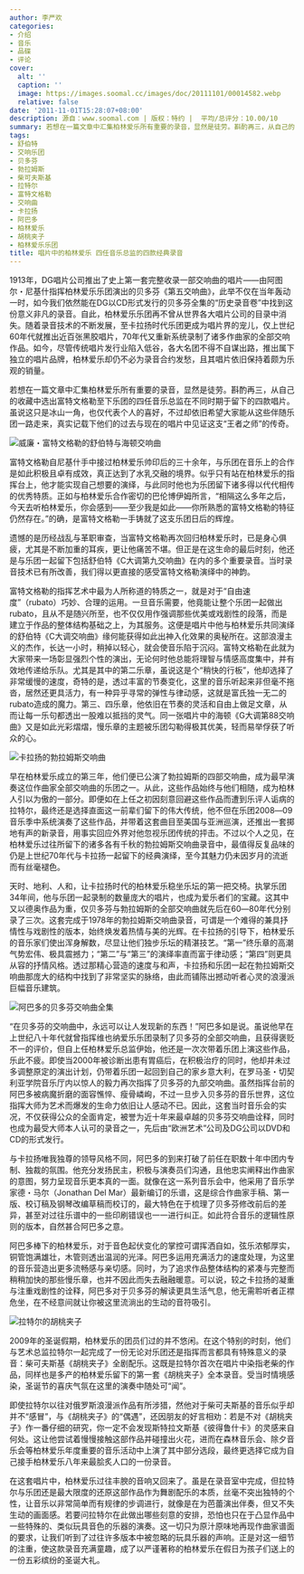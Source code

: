 ```yaml
---
author: 李严欢
categories:
- 介绍
- 音乐
- 品碟
- 评论
cover:
  alt: ''
  caption: ''
  image: https://images.soomal.cc/images/doc/20111101/00014582.webp
  relative: false
date: '2011-11-01T15:28:07+08:00'
description: 源自：www.soomal.com | 版权：特约 |  平均/总评分：10.00/10
summary: 若想在一篇文章中汇集柏林爱乐所有重要的录音，显然是徒劳。斟酌再三，从自己的收藏中选出富特文格勒至下乐团的四任音乐总监在不同时期于留下的四款唱片。虽说这只是冰山一角，也仅代表个人的喜好，不过却依旧希望大家能从这些伴随乐团一路走来，真实记载下他们……
tags:
- 舒伯特
- 交响乐团
- 贝多芬
- 勃拉姆斯
- 柴可夫斯基
- 拉特尔
- 富特文格勒
- 交响曲
- 卡拉扬
- 阿巴多
- 柏林爱乐
- 胡桃夹子
- 柏林爱乐乐团
title: 唱片中的柏林爱乐 四任音乐总监的四款经典录音
---
```


1913年，DG唱片公司推出了史上第一套完整收录一部交响曲的唱片――由阿图尔・尼基什指挥柏林爱乐乐团演出的贝多芬《第五交响曲》，此举不仅在当年轰动一时，如今我们依然能在DG以CD形式发行的贝多芬全集的“历史录音卷”中找到这份意义非凡的录音。自此，柏林爱乐乐团再不曾从世界各大唱片公司的目录中消失。随着录音技术的不断发展，至卡拉扬时代乐团更成为唱片界的宠儿，仅上世纪60年代就推出近百张黑胶唱片，70年代又重新系统录制了诸多作曲家的全部交响作品。如今，尽管传统唱片发行业陷入低谷，各大名团不得不自谋出路，推出属下独立的唱片品牌，柏林爱乐却仍不必为录音合约发愁，且其唱片依旧保持着颇为乐观的销量。

若想在一篇文章中汇集柏林爱乐所有重要的录音，显然是徒劳。斟酌再三，从自己的收藏中选出富特文格勒至下乐团的四任音乐总监在不同时期于留下的四款唱片。虽说这只是冰山一角，也仅代表个人的喜好，不过却依旧希望大家能从这些伴随乐团一路走来，真实记载下他们的过去与现在的唱片中见证这支“王者之师”的传奇。

![威廉・富特文格勒的舒伯特与海顿交响曲](https://images.soomal.cc/images/doc/20111101/00014582.webp)





富特文格勒自尼基什手中接过柏林爱乐帅印后的三十余年，与乐团在音乐上的合作是如此积极且卓有成效，真正达到了水乳交融的境界。似乎只有站在柏林爱乐的指挥台上，他才能实现自己想要的演绎，与此同时他也为乐团留下诸多得以代代相传的优秀特质。正如与柏林爱乐合作密切的巴伦博伊姆所言，“相隔这么多年之后，今天去听柏林爱乐，你会感到――至少我是如此――你所熟悉的富特文格勒的特征仍然存在。”的确，是富特文格勒一手铸就了这支乐团日后的辉煌。

遗憾的是历经战乱与革职审查，当富特文格勒再次回归柏林爱乐时，已是身心俱疲，尤其是不断加重的耳疾，更让他痛苦不堪。但正是在这生命的最后时刻，他还是与乐团一起留下包括舒伯特《C大调第九交响曲》在内的多个重要录音。当时录音技术已有所改善，我们得以更直接的感受富特文格勒演绎中的神韵。

富特文格勒的指挥艺术中最为人所称道的特质之一，就是对于“自由速度”（rubato）巧妙、合理的运用。一旦音乐需要，他竟能让整个乐团一起做出rubato，且从不是随兴所至，也不仅仅用作强调那些优美或戏剧性的段落，而是建立于作品的整体结构基础之上，为其服务。这便是唱片中他与柏林爱乐共同演绎的舒伯特《C大调交响曲》缘何能获得如此出神入化效果的奥秘所在。这部浪漫主义的杰作，长达一小时，稍掉以轻心，就会使音乐陷于沉闷。富特文格勒在此就为大家带来一场彰显强烈个性的演出，无论何时他总能将理智与情感高度集中，并有效地传递给乐队。尤其是其中的第二乐章，虽说这是个“稍快的行板”，他却选择了非常缓慢的速度，奇特的是，透过丰富的节奏变化，这里的音乐听起来非但毫不拖沓，居然还更具活力，有一种异乎寻常的弹性与律动感，这就是富氏独一无二的rubato造成的魔力。第三、四乐章，他依旧在节奏的灵活和自由上做足文章，从而让每一乐句都透出一股难以抵挡的灵气。同一张唱片中的海顿《G大调第88交响曲》又是如此光彩熠熠，慢乐章的主题被乐团勾勒得极其优美，轻而易举俘获了听众的心。

![卡拉扬的勃拉姆斯交响曲](https://images.soomal.cc/images/doc/20111101/00014583.webp)





早在柏林爱乐成立的第三年，他们便已公演了勃拉姆斯的四部交响曲，成为最早演奏这位作曲家全部交响曲的乐团之一。从此，这些作品始终与他们相随，成为柏林人引以为傲的一部分。即便如在上任之初因刻意回避这些作品而遭到乐评人诟病的拉特尔，最终还是选择直面这一前辈们留下的伟大传统，他不但在乐团2008―09音乐季中系统演奏了这些作品，并带着这套曲目至美国与亚洲巡演，还推出一套掷地有声的新录音，用事实回应外界对他忽视乐团传统的抨击。不过以个人之见，在柏林爱乐过往所留下的诸多各有千秋的勃拉姆斯交响曲录音中，最值得反复品味的仍是上世纪70年代与卡拉扬一起留下的经典演绎，至今其魅力仍未因岁月的流逝而有丝毫褪色。

天时、地利、人和，让卡拉扬时代的柏林爱乐稳坐乐坛的第一把交椅。执掌乐团34年间，他与乐团一起录制的数量庞大的唱片，也成为爱乐者们的宝藏。这其中又以德奥作品为重，仅贝多芬与勃拉姆斯的全部交响曲就先后在60―80年代分别录了三次。这套完成于1978年的勃拉姆斯交响曲录音，可谓是一个难得的兼具抒情性与戏剧性的版本，始终焕发着热情与美的光辉。在卡拉扬的引导下，柏林爱乐的音乐家们使出浑身解数，尽显让他们独步乐坛的精湛技艺。“第一”终乐章的高潮气势宏伟、极具震撼力；“第二”与“第三”的演绎率直而富于律动感；“第四”则更具从容的抒情风格。透过那精心营造的速度与和声，卡拉扬和乐团一起在勃拉姆斯交响曲那庞大的结构中找到了非常坚实的脉络，由此而铺陈出撼动听者心灵的浪漫派巨幅音乐建筑。

![阿巴多的贝多芬交响曲全集](https://images.soomal.cc/images/doc/20111101/00014584.webp)





“在贝多芬的交响曲中，永远可以让人发现新的东西！”阿巴多如是说。虽说他早在上世纪八十年代就曾指挥维也纳爱乐乐团录制了贝多芬的全部交响曲，且获得褒贬不一的评价，但自上任柏林爱乐总监伊始，他还是一次次带着乐团上演这些作品，乐此不疲。即使当2000年被诊断出患有胃癌后，在积极治疗的同时，他却并未过多调整原定的演出计划，仍带着乐团一起回到自己的家乡意大利，在罗马圣・切契利亚学院音乐厅内以惊人的毅力再次指挥了贝多芬的九部交响曲。虽然指挥台前的阿巴多被病魔折磨的面容憔悴、瘦骨嶙峋，不过一旦步入贝多芬的音乐世界，这位指挥大师为艺术而爆发的生命力依旧让人感动不已。因此，这套当时音乐会的实况，不仅获得公众的全面肯定，被誉为近十年来最卓越的贝多芬交响曲诠释，同时也成为最受大师本人认可的录音之一，先后由“欧洲艺术”公司及DG公司以DVD和CD的形式发行。

与卡拉扬唯我独尊的领导风格不同，阿巴多的到来打破了前任在职数十年中团内专制、独裁的氛围。他充分发扬民主，积极与演奏员们沟通，且他忠实阐释出作曲家的意图，努力呈现音乐更本真的一面。就像在这一系列音乐会中，他采用了音乐学家德・马尔（Jonathan Del Mar）最新编订的乐谱，这是综合作曲家手稿、第一版、校订稿及钢琴改编草稿而校订的，最大特色在于梳理了贝多芬修改前后的差异，甚至对过往乐谱中的一些印刷错误也一一进行纠正。如此符合音乐的逻辑性原则的版本，自然甚合阿巴多之意。

阿巴多棒下的柏林爱乐，对于音色起伏变化的掌控可谓挥洒自如，弦乐浓郁厚实，铜管饱满雄壮，木管则透出温润的光泽。阿巴多运用充满活力的速度处理，为这里的音乐营造出更多流畅感与亲切感。同时，为了追求作品整体结构的紧凑与完整而稍稍加快的那些慢乐章，也并不因此而失去融融暖意。可以说，较之卡拉扬的凝重与注重戏剧性的诠释，阿巴多对于贝多芬的解读更具生活气息，他无需聆听者正襟危坐，在不经意间就让你被这里流淌出的生动的音符吸引。

![拉特尔的胡桃夹子](https://images.soomal.cc/images/doc/20111101/00014585.webp)





2009年的圣诞假期，柏林爱乐的团员们过的并不悠闲。在这个特别的时刻，他们与艺术总监拉特尔一起完成了一份无论对乐团还是指挥而言都具有特殊意义的录音：柴可夫斯基《胡桃夹子》全剧配乐。这既是拉特尔首次在唱片中染指老柴的作品，同样也是多产的柏林爱乐留下的第一套《胡桃夹子》全本录音。受当时情境感染，圣诞节的喜庆气氛在这里的演奏中随处可“闻”。

即使拉特尔以往对俄罗斯浪漫派作品有所涉猎，然他对于柴可夫斯基的音乐似乎却并不“感冒”，与《胡桃夹子》的“偶遇”，还因朋友的好言相劝：若是不对《胡桃夹子》作一番仔细的研究，你一定不会发现斯特拉文斯基《彼得鲁什卡》的灵感来自何处。这让他尝试着慢慢接触这部作品并碰撞出火花，进而在森林音乐会、除夕音乐会等柏林爱乐年度重要的音乐活动中上演了其中部分选段，最终更选择它成为自己接手柏林爱乐八年来最脍炙人口的一份录音。

在这套唱片中，柏林爱乐过往丰腴的音响又回来了。虽是在录音室中完成，但拉特尔与乐团还是最大限度的还原这部作品作为舞剧配乐的本质，丝毫不突出独特的个性，让音乐以非常简单而有规律的步调进行，就像是在为芭蕾演出伴奏，但又不失生动的画面感。若要问拉特尔在此做出哪些刻意的安排，恐怕也只在于凸显作品中一些特殊的、类似玩具音色的乐器的演奏。这一切只为原汁原味地再现作曲家谱面的要求，让我们听到了过往许多版本中被忽略的玩具乐器的声响。正是对这一细节的注重，使这款录音充满童趣，成了以严谨著称的柏林爱乐在假日为孩子们送上的一份五彩缤纷的圣诞大礼。